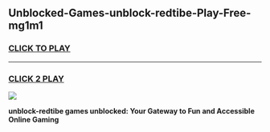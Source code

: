 
## Unblocked-Games-unblock-redtibe-Play-Free-mg1m1
<h3>
<a href="https://premium76.site?title=unblock-redtibe&ref=20M">CLICK TO PLAY</a></h3>
<hr>

<h3>
<a href="https://premium76.site?title=unblock-redtibe&ref=20M">CLICK 2 PLAY</a>
  
</h3>

<a href="https://premium76.site?title=unblock-redtibe&ref=19M"><img src="https://clearcache.store/games.png"></a>


**unblock-redtibe games unblocked: Your Gateway to Fun and Accessible Online Gaming**
